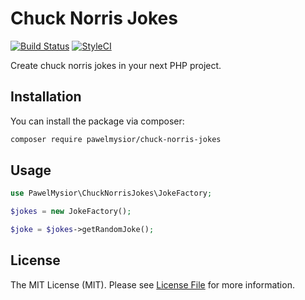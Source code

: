 # Chuck Norris Jokes

[![Build Status](https://travis-ci.org/pawelmysior/chuck-norris-jokes.svg?branch=master)](https://travis-ci.org/pawelmysior/chuck-norris-jokes)
[![StyleCI](https://github.styleci.io/repos/178536075/shield?branch=master)](https://github.styleci.io/repos/178536075)

Create chuck norris jokes in your next PHP project.

## Installation

You can install the package via composer:

```bash
composer require pawelmysior/chuck-norris-jokes
```

## Usage

```php
use PawelMysior\ChuckNorrisJokes\JokeFactory;

$jokes = new JokeFactory();

$joke = $jokes->getRandomJoke();
```

## License

The MIT License (MIT). Please see [License File](LICENSE.md) for more information.
